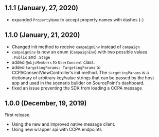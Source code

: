 ## 1.1.1 (January, 27, 2020)
* expanded `PropertyName` to accept property names with dashes (-)

## 1.1.0 (January, 21, 2020)
* Changed init method to receive `campaignEnv` instead of `campaign`
* `campaignEnv` is now an enum (`CampaignEnv`) with two possible values `.Public` and `.Stage`
* added `@objcMembers` to `UserConsent` class.
* added `targetingParams: TargetingParams` to CCPAConsentViewController's init method. The `targetingParams` is a dictionary of arbitrary key/value strings that can be passed by the host app and used in the scenario builder on SourcePoint's dashboard.
* fixed an issue preventing the SDK from loading a CCPA message

## 1.0.0 (December, 19, 2019)

First release.
* Using the new and improved native message client.
* Using new wrapper api with CCPA endpoints
